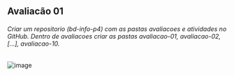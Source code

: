 <h2>Avaliacão 01</h1>
<h6>Criar um repositorio (bd-info-p4) com as pastas avaliacoes e atividades no GitHub.
Dentro de avaliacoes criar as pastas avaliacao-01, avaliacao-02, [...], avaliacao-10.
</h6>

![image](https://github.com/thalitaasuzy/bd-info-p4/assets/112733274/5d3a7923-b408-4dde-a25a-5f2350faf4e2)

